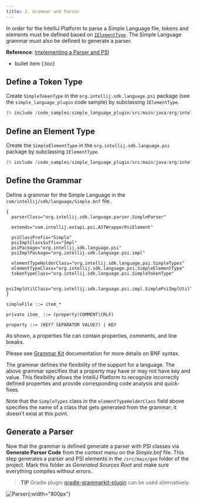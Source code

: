 ```yaml
---
title: 3. Grammar and Parser
---
```

<!-- Copyright 2000-2020 JetBrains s.r.o. and other contributors. Use of this source code is governed by the Apache 2.0 license that can be found in the LICENSE file. -->

In order for the IntelliJ Platform to parse a Simple Language file, tokens and elements must be defined based on [`IElementType`](upsource:///platform/core-api/src/com/intellij/psi/tree/IElementType.java). 
The Simple Language grammar must also be defined to generate a parser.
 
**Reference**: [Implementing a Parser and PSI](/reference_guide/custom_language_support/implementing_parser_and_psi.md) 

* bullet item
{:toc}

## Define a Token Type
Create `SimpleTokenType` in the `org.intellij.sdk.language.psi` package (see the `simple_language_plugin` code sample) by subclassing `IElementType`.

```java
{% include /code_samples/simple_language_plugin/src/main/java/org/intellij/sdk/language/psi/SimpleTokenType.java %}
```

## Define an Element Type
Create the `SimpleElementType` in the `org.intellij.sdk.language.psi` package by subclassing `IElementType`.

```java
{% include /code_samples/simple_language_plugin/src/main/java/org/intellij/sdk/language/psi/SimpleElementType.java %}
```

## Define the Grammar
Define a grammar for the Simple Language in the `com/intellij/sdk/language/Simple.bnf` file.

```properties
{
  parserClass="org.intellij.sdk.language.parser.SimpleParser"

  extends="com.intellij.extapi.psi.ASTWrapperPsiElement"

  psiClassPrefix="Simple"
  psiImplClassSuffix="Impl"
  psiPackage="org.intellij.sdk.language.psi"
  psiImplPackage="org.intellij.sdk.language.psi.impl"

  elementTypeHolderClass="org.intellij.sdk.language.psi.SimpleTypes"
  elementTypeClass="org.intellij.sdk.language.psi.SimpleElementType"
  tokenTypeClass="org.intellij.sdk.language.psi.SimpleTokenType"

  psiImplUtilClass="org.intellij.sdk.language.psi.impl.SimplePsiImplUtil"
}

simpleFile ::= item_*

private item_ ::= (property|COMMENT|CRLF)

property ::= (KEY? SEPARATOR VALUE?) | KEY
```

As shown, a properties file can contain properties, comments, and line breaks.

Please see [Grammar Kit](https://github.com/JetBrains/Grammar-Kit) documentation for more details on BNF syntax.

The grammar defines the flexibility of the support for a language.
The above grammar specifies that a property may have or may not have key and value.
This flexibility allows the IntelliJ Platform to recognize incorrectly defined properties and provide corresponding code analysis and quick-fixes.

Note that the `SimpleTypes` class in the `elementTypeHolderClass` field above specifies the name of a class that gets generated from the grammar; it doesn't exist at this point.

## Generate a Parser
Now that the grammar is defined generate a parser with PSI classes via **Generate Parser Code** from the context menu on the *Simple.bnf* file.
This step generates a parser and PSI elements in the `/src/main/gen` folder of the project.
Mark this folder as *Generated Sources Root* and make sure everything compiles without errors.

> **TIP** Gradle plugin [gradle-grammarkit-plugin](https://github.com/JetBrains/gradle-grammar-kit-plugin) can be used alternatively.

![Parser](img/generated_parser.png){:width="800px"}
